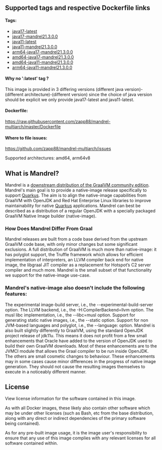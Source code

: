 ## Supported tags and respective Dockerfile links

#### Tags:

- [java17-latest](https://hub.docker.com/layers/zapp88/mandrel-multiarch/java17-latest/images/sha256-5d0c3713572ef43471abadf90a494a4ae2706827563a55a0b5ed617ff05ad1eb?context=explore)
- [java17-mandrel21.3.0.0](https://hub.docker.com/layers/zapp88/mandrel-multiarch/java17-mandrel21.3.0.0/images/sha256-5d0c3713572ef43471abadf90a494a4ae2706827563a55a0b5ed617ff05ad1eb?context=explore)
- [java11-latest](https://hub.docker.com/layers/zapp88/mandrel-multiarch/java11-latest/images/sha256-74dea283e0a0be0fe264fd21c6469458c8cb957a8baff95555eb0307afcac83c?context=explore)
- [java11-mandrel21.3.0.0](https://hub.docker.com/layers/zapp88/mandrel-multiarch/java11-mandrel21.3.0.0/images/sha256-74dea283e0a0be0fe264fd21c6469458c8cb957a8baff95555eb0307afcac83c?context=explore)
- [arm64-java17-mandrel21.3.0.0](https://hub.docker.com/layers/zapp88/mandrel-multiarch/arm64-java17-mandrel21.3.0.0/images/sha256-425d897f24961fc7deaf10294dad0369a9d4754e83c761bbc11852f152a423e8?context=explore)
- [amd64-java17-mandrel21.3.0.0](https://hub.docker.com/layers/zapp88/mandrel-multiarch/amd64-java17-mandrel21.3.0.0/images/sha256-5d0c3713572ef43471abadf90a494a4ae2706827563a55a0b5ed617ff05ad1eb?context=explore)
- [amd64-java11-mandrel21.3.0.0](https://hub.docker.com/layers/zapp88/mandrel-multiarch/amd64-java11-mandrel21.3.0.0/images/sha256-74dea283e0a0be0fe264fd21c6469458c8cb957a8baff95555eb0307afcac83c?context=explore)
- [arm64-java11-mandrel21.3.0.0](https://hub.docker.com/layers/zapp88/mandrel-multiarch/arm64-java11-mandrel21.3.0.0/images/sha256-594c8cf05e7a3f836779dba827a30f6fc96365e5b3587bf91a697468b004b74f?context=explore)

#### Why no ':latest' tag ?

This image is provided in 3 differing versions
(different java version)-(different architecture)-(different version) since the choice of java version should be explicit we only provide java17-latest and java11-latest.

#### Dockerfile:

<https://raw.githubusercontent.com/zapp88/mandrel-multiarch/master/Dockerfile>

#### Where to file issues:

<https://github.com/zapp88/mandrel-multiarch/issues>

Supported architectures: amd64, arm64v8

## What is Mandrel?

Mandrel is a [downstream distribution of the GraalVM community edition](https://developers.redhat.com/blog/2020/06/05/mandrel-a-community-distribution-of-graalvm-for-the-red-hat-build-of-quarkus/). Mandrel's main goal is to provide a native-image release specifically to support [Quarkus](https://quarkus.io). The aim is to align the native-image capabilities from GraalVM with OpenJDK and Red Hat Enterprise Linux libraries to improve maintainability for native [Quarkus](https://quarkus.io) applications. Mandrel can best be described as a distribution of a regular OpenJDK with a specially packaged GraalVM Native Image builder (native-image).

### How Does Mandrel Differ From Graal

Mandrel releases are built from a code base derived from the upstream GraalVM code base, with only minor changes but some significant exclusions. A full distribution of GraalVM is much more than native-image: it has polyglot support, the Truffle framework which allows for efficient implementation of interpreters, an LLVM compiler back end for native image, the libgraal JIT compiler as a replacement for Hotspot’s C2 server compiler and much more. Mandrel is the small subset of that functionality we support for the native-image use-case.

### Mandrel's native-image also doesn't include the following features:

The experimental image-build server, i.e., the --experimental-build-server option.
The LLVM backend, i.e., the -H:CompilerBackend=llvm option.
The musl libc implementation, i.e., the --libc=musl option.
Support for generating static native images, i.e., the --static option.
Support for non JVM-based languages and polyglot, i.e., the --language:<languageId> option.
Mandrel is also built slightly differently to GraalVM, using the standard OpenJDK project release of jdk11u. This means it does not profit from a few small enhancements that Oracle have added to the version of OpenJDK used to build their own GraalVM downloads. Most of these enhancements are to the JVMCI module that allows the Graal compiler to be run inside OpenJDK. The others are small cosmetic changes to behaviour. These enhancements may in some cases cause minor differences in the progress of native image generation. They should not cause the resulting images themselves to execute in a noticeably different manner.

## License

View license information for the software contained in this image.

As with all Docker images, these likely also contain other software which may be under other licenses (such as Bash, etc from the base distribution, along with any direct or indirect dependencies of the primary software being contained).

As for any pre-built image usage, it is the image user's responsibility to ensure that any use of this image complies with any relevant licenses for all software contained within.
